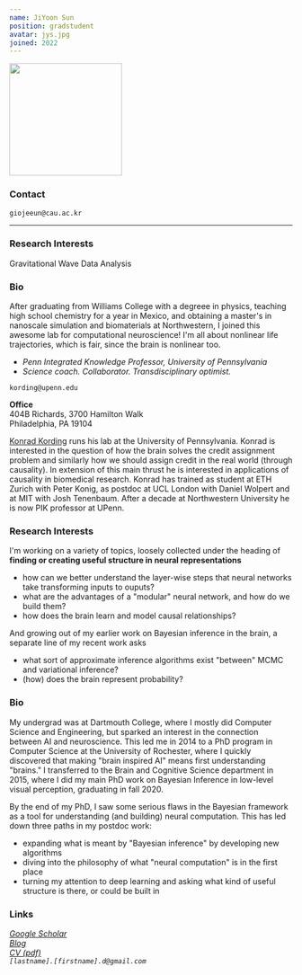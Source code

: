 ```yaml
---
name: JiYoon Sun
position: gradstudent
avatar: jys.jpg
joined: 2022
---
```


<img width="200" src="{{site.baseurl}}/images/people/{{page.avatar}}" data-action="zoom">

### Contact

<i class="fa fa-envelope-o"></i>  `giojeeun@cau.ac.kr`<br>

<hr>

### Research Interests

Gravitational Wave Data Analysis


### Bio

After graduating from Williams College with a degreee in physics, teaching high school chemistry for a year in Mexico, and obtaining a master's in nanoscale simulation and biomaterials at Northwestern, I joined this awesome lab for computational neuroscience! I'm all about nonlinear life trajectories, which is fair, since the brain is nonlinear too. 

- _Penn Integrated Knowledge Professor, University of Pennsylvania_<br>
- _Science coach. Collaborator. Transdisciplinary optimist._

<i class="fa fa-envelope-o"></i> `kording@upenn.edu`

**Office**<br>
404B Richards, 3700 Hamilton Walk <br>
Philadelphia, PA 19104

[Konrad Kording](http://koerding.com/) runs his lab at the University of Pennsylvania.
Konrad is interested in the question of how the brain solves the credit assignment problem and
similarly how we should assign credit in the real world (through causality). In extension
of this main thrust he is interested in applications of causality in biomedical research.
Konrad has trained as student at ETH Zurich with Peter Konig, as postdoc at UCL London with Daniel
Wolpert and at MIT with Josh Tenenbaum. After a decade at Northwestern University he is now
PIK professor at UPenn.

### Research Interests

I'm working on a variety of topics, loosely collected under the heading of **finding or creating useful structure in neural representations**

- how can we better understand the layer-wise steps that neural networks take transforming inputs to ouputs?
- what are the advantages of a "modular" neural network, and how do we build them?
- how does the brain learn and model causal relationships?

And growing out of my earlier work on Bayesian inference in the brain, a separate line of my recent work asks

- what sort of approximate inference algorithms exist "between" MCMC and variational inference?
- (how) does the brain represent probability?

### Bio

My undergrad was at Dartmouth College, where I mostly did Computer Science and Engineering, but sparked an interest in the connection between AI and neuroscience. This led me in 2014 to a PhD program in Computer Science at the University of Rochester, where I quickly discovered that making "brain inspired AI" means first understanding "brains." I transferred to the Brain and Cognitive Science department in 2015, where I did my main PhD work on Bayesian Inference in low-level visual perception, graduating in fall 2020.

By the end of my PhD, I saw some serious flaws in the Bayesian framework as a tool for understanding (and building) neural computation. This has led down three paths in my postdoc work:

- expanding what is meant by "Bayesian inference" by developing new algorithms
- diving into the philosophy of what "neural computation" is in the first place
- turning my attention to deep learning and asking what kind of useful structure is there, or could be built in

### Links

<i class="fa fa-bar-chart-o" /> [Google Scholar](https://scholar.google.com/citations?user=xc-Z4CoAAAAJ) <br />
<i class="fa fa-wordpress" /> [Blog](https://boxandarrowbrain.com) <br />
<i class="fa fa-newspaper-o" /> [CV (pdf)](/documents/RDL_CV_20F.pdf) <br />
<i class="fa fa-envelope-o" /> `[lastname].[firstname].d@gmail.com` <br />
